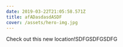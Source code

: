```yaml
---
date: 2019-03-22T21:05:58.571Z
title: afADasdasdASDF
cover: /assets/hero-img.jpg
---
```

Check out this new location!SDFGSDFGSDFG
